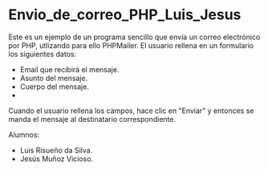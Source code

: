 # Envio_de_correo_PHP_Luis_Jesus

Este es un ejemplo de un programa sencillo que envía un correo electrónico por PHP, utlizando para ello PHPMailer.
El usuario rellena en un formulario los siguientes datos:
  - Email que recibirá el mensaje.
  - Asunto del mensaje.
  - Cuerpo del mensaje.
  - 
Cuando el usuario rellena los campos, hace clic en "Enviar" y entonces se manda el mensaje al destinatario correspondiente.

Alumnos:
  - Luis Risueño da Silva.
  - Jesús Muñoz Vicioso.
